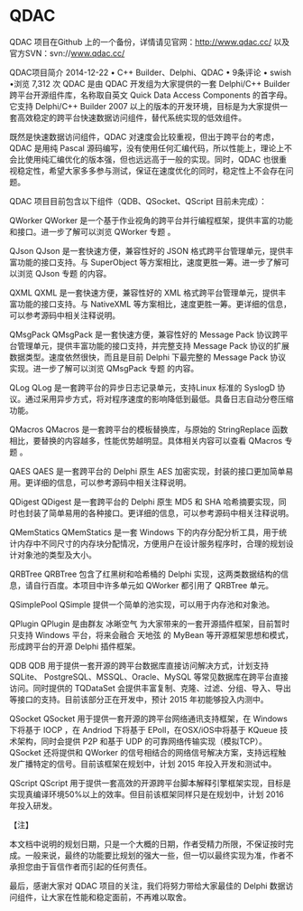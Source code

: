 # QDAC
QDAC 项目在Github 上的一个备份，详情请见官网：http://www.qdac.cc/ 以及官方SVN：svn://www.qdac.cc/

QDAC项目简介
2014-12-22 • C++ Builder、Delphi、QDAC • 9条评论 • swish •浏览 7,312 次
QDAC 是由 QDAC 开发组为大家提供的一套 Delphi/C++ Builder 跨平台开源组件库，名称取自英文 Quick Data Access Components 的首字母。它支持 Delphi/C++ Builder 2007 以上的版本的开发环境，目标是为大家提供一套高效稳定的跨平台快速数据访问组件，替代系统实现的低效组件。

既然是快速数据访问组件，QDAC 对速度会比较重视，但出于跨平台的考虑，QDAC 是用纯 Pascal 源码编写，没有使用任何汇编代码，所以性能上，理论上不会比使用纯汇编优化的版本强，但也远远高于一般的实现。同时，QDAC 也很重视稳定性，希望大家多多参与测试，保证在速度优化的同时，稳定性上不会存在问题。

QDAC 项目目前包含以下组件（QDB、QSocket、QScript 目前未完成）：

QWorker
QWorker 是一个基于作业视角的跨平台并行编程框架，提供丰富的功能和接口。进一步了解可以浏览 QWorker 专题 。

QJson
QJson 是一套快速方便，兼容性好的 JSON 格式跨平台管理单元，提供丰富功能的接口支持。与 SuperObject 等方案相比，速度更胜一筹。进一步了解可以浏览 QJson 专题 的内容。

QXML
QXML 是一套快速方便，兼容性好的 XML 格式跨平台管理单元，提供丰富功能的接口支持。与 NativeXML 等方案相比，速度更胜一筹。更详细的信息，可以参考源码中相关注释说明。

QMsgPack
QMsgPack 是一套快速方便，兼容性好的 Message Pack 协议跨平台管理单元，提供丰富功能的接口支持，并完整支持 Message Pack 协议的扩展数据类型。速度依然很快，而且是目前 Delphi 下最完整的 Message Pack 协议实现。进一步了解可以浏览 QMsgPack 专题 的内容。

QLog
QLog 是一套跨平台的异步日志记录单元，支持Linux 标准的 SyslogD 协议。通过采用异步方式，将对程序速度的影响降低到最低。具备日志自动分卷压缩功能。

QMacros
QMacros 是一套跨平台的模板替换库，与原始的 StringReplace 函数相比，要替换的内容越多，性能优势越明显。具体相关内容可以查看 QMacros 专题 。

QAES
QAES 是一套跨平台的 Delphi 原生 AES 加密实现，封装的接口更加简单易用。更详细的信息，可以参考源码中相关注释说明。

QDigest
QDigest 是一套跨平台的 Delphi 原生 MD5 和 SHA 哈希摘要实现，同时也封装了简单易用的各种接口。更详细的信息，可以参考源码中相关注释说明。

QMemStatics
QMemStatics 是一套 Windows 下的内存分配分析工具，用于统计内存中不同尺寸的内存块分配情况，方便用户在设计服务程序时，合理的规划设计对象池的类型及大小。

QRBTree
QRBTree 包含了红黑树和哈希桶的 Delphi 实现，这两类数据结构的信息，请自行百度。本项目中许多单元如 QWorker 都引用了 QRBTree 单元。

QSimplePool
QSimple 提供一个简单的池实现，可以用于内存池和对象池。

QPlugin
QPlugin 是由群友 冰晰空气 为大家带来的一套开源插件框架，目前暂时只支持 Windows 平台，将来会融合 天地弦 的 MyBean 等开源框架思想和模式，形成跨平台的开源 Delphi 插件框架。

QDB
QDB 用于提供一套开源的跨平台数据库直接访问解决方式，计划支持 SQLite、 PostgreSQL、MSSQL、Oracle、MySQL 等常见数据库在跨平台直接访问。同时提供的 TQDataSet 会提供丰富复制、克隆、过滤、分组、导入、导出等接口的支持。目前该部分正在开发中，预计 2015 年初能够投入内测中。

QSocket
QSocket 用于提供一套开源的跨平台网络通讯支持框架，在 Windows 下将基于 IOCP ，在 Andriod 下将基于 EPoll，在OSX/iOS中将基于 KQueue 技术架构，同时会提供 P2P 和基于 UDP 的可靠网络传输实现（模拟TCP）。QSocket 还将提供和 QWorker 的信号相结合的网络信号解决方案，支持远程触发广播特定的信号。目前该框架在规划中，计划 2015 年投入开发和测试中。

QScript
QScript 用于提供一套高效的开源跨平台脚本解释引擎框架实现，目标是实现真编译环境50%以上的效率。但目前该框架同样只是在规划中，计划 2016 年投入研发。

【注】

本文档中说明的规划日期，只是一个大概的日期，作者受精力所限，不保证按时完成。一般来说，最终的功能要比规划的强大一些，但一切以最终实现为准，作者不承担您由于盲信作者而引起的任何责任。

最后，感谢大家对 QDAC 项目的关注，我们将努力带给大家最佳的 Delphi 数据访问组件，让大家在性能和稳定面前，不再难以取舍。
